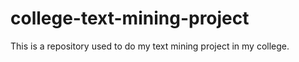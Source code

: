 # college-text-mining-project
This is a repository used to do my text mining project in my college.
